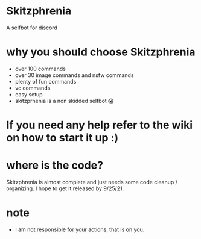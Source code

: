 # Skitzphrenia
A selfbot for discord

# why you should choose Skitzphrenia
+ over 100 commands
+ over 30 image commands and nsfw commands
+ plenty of fun commands
+ vc commands
+  easy setup
+ skitzprhenia is a non skidded selfbot 😱
# If you need any help refer to the wiki on how to start it up :)

# where is the code?
Skitzphrenia is almost complete and just needs some code cleanup / organizing. I hope to get it released by 9/25/21.

# note
+ I am not responsible for your actions, that is on you.
